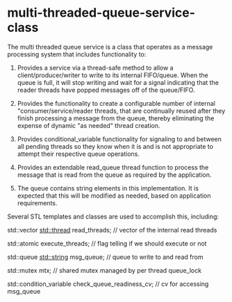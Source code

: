 # multi-threaded-queue-service-class

 The multi threaded queue service is a class that operates as a message
 processing system that includes functionality to:
 
 1) Provides a service via a thread-safe method to allow a client/producer/writer
 to write to its internal FIFO/queue. When the queue is full, it will stop writing
 and wait for a signal indicating that the reader threads have popped messages off
 of the queue/FIFO.
 
 2) Provides the functionality to create a configurable number of internal
 "consumer/service/reader threads, that are continually reused after they
 finish processing a message from the queue, thereby eliminating the
 expense of dynamic "as needed" thread creation.
 
 3) Provides conditional_variable functionality for signaling to and between
 all pending threads so they know when it is and is not appropriate to
 attempt their respective queue operations.
 
 4) Provides an extendable read_queue thread function to process the message
 that is read from the queue as required by the application.
 
 5) The queue contains string elements in this implementation. It is expected
 that this will be modified as needed, based on application requirements.
 
 Several STL templates and classes are used to accomplish this, including:
 
 std::vector <std::thread> read_threads; // vector of the internal read threads
 
 std::atomic<bool> execute_threads;      // flag telling if we should execute or not
 
 std::queue <std::string> msg_queue;     // queue to write to and read from
 
 std::mutex mtx;                         // shared mutex managed by per thread queue_lock
 
 std::condition_variable check_queue_readiness_cv; // cv for accessing msg_queue
